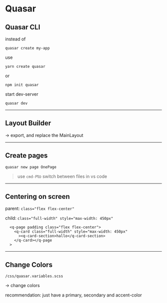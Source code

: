 # Quasar

## Quasar CLI

instead of

```
quasar create my-app
```

use

```
yarn create quasar
```

or

```
npm init quasar
```

start dev-server

```
quasar dev
```

------

## Layout Builder

-> export, and replace the MainLayout

------

## Create pages

```
quasar new page OnePage
```

> use `cmd-P`to switch between files in vs code

------

## Centering on screen

parent: `class="flex flex-center"`

child: `class="full-width" style="max-width: 450px"`

```vue
  <q-page padding class="flex flex-center">
    <q-card class="full-width" style="max-width: 450px"
      ><q-card-section>hallo</q-card-section>
    </q-card></q-page
  >
```

------

## Change Colors

`/css/quasar.variables.scss`

-> change colors

recommendation: just have a primary, secondary and accent-color
